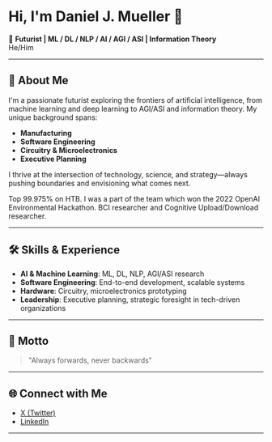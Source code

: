 # Hi, I'm Daniel J. Mueller 👋

🚀 **Futurist | ML / DL / NLP / AI / AGI / ASI | Information Theory**  
He/Him

---

## 🧠 About Me

I'm a passionate futurist exploring the frontiers of artificial intelligence, from machine learning and deep learning to AGI/ASI and information theory. My unique background spans:

- **Manufacturing**
- **Software Engineering**
- **Circuitry & Microelectronics**
- **Executive Planning**

I thrive at the intersection of technology, science, and strategy—always pushing boundaries and envisioning what comes next.

Top 99.975% on HTB. I was a part of the team which won the 2022 OpenAI Environmental Hackathon. BCI researcher and Cognitive Upload/Download researcher.

---

## 🛠️ Skills & Experience

- **AI & Machine Learning**: ML, DL, NLP, AGI/ASI research
- **Software Engineering**: End-to-end development, scalable systems
- **Hardware**: Circuitry, microelectronics prototyping
- **Leadership**: Executive planning, strategic foresight in tech-driven organizations

---

## 🌟 Motto

> "Always forwards, never backwards"

---

## 🌐 Connect with Me

- [X (Twitter)](https://x.com/danieljmueller_)
- [LinkedIn](https://www.linkedin.com/in/daniel-mueller-science/)

---
